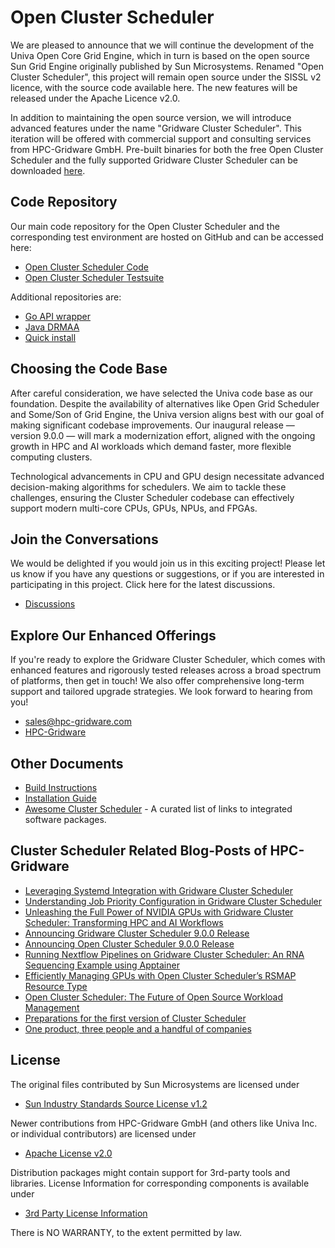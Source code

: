 # Open Cluster Scheduler

We are pleased to announce that we will continue the development of the Univa Open Core Grid Engine, which in
turn is based on the open source Sun Grid Engine originally published by Sun Microsystems. Renamed
"Open Cluster Scheduler", this project will remain open source under the SISSL v2 licence, with the source code
available here. The new features will be released under the Apache Licence v2.0.

In addition to maintaining the open source version, we will introduce advanced features under the name "Gridware Cluster Scheduler".
This iteration will be offered with commercial support and consulting services from HPC-Gridware GmbH. Pre-built binaries for
both the free Open Cluster Scheduler and the fully supported Gridware Cluster Scheduler can be downloaded
[here](https://hpc-gridware.com/download-main/).

## Code Repository

Our main code repository for the Open Cluster Scheduler and the corresponding test environment are hosted
on GitHub and can be accessed here:

- [Open Cluster Scheduler Code](https://github.com/hpc-gridware/clusterscheduler)
- [Open Cluster Scheduler Testsuite](https://github.com/hpc-gridware/testsuite)

Additional repositories are:

- [Go API wrapper](https://github.com/hpc-gridware/go-clusterscheduler)
- [Java DRMAA](https://github.com/hpc-gridware/drmaa-java)
- [Quick install](https://github.com/hpc-gridware/quickinstall)

## Choosing the Code Base

After careful consideration, we have selected the Univa code base as our foundation. Despite the availability of
alternatives like Open Grid Scheduler and Some/Son of Grid Engine, the Univa version aligns best with our goal of
making significant codebase improvements. Our inaugural release — version 9.0.0 — will mark a modernization effort,
aligned with the ongoing growth in HPC and AI workloads which demand faster, more flexible computing clusters.

Technological advancements in CPU and GPU design necessitate advanced decision-making algorithms for schedulers.
We aim to tackle these challenges, ensuring the Cluster Scheduler codebase can effectively support modern
multi-core CPUs, GPUs, NPUs, and FPGAs.

## Join the Conversations

We would be delighted if you would join us in this exciting project! Please let us know if you have any questions
or suggestions, or if you are interested in participating in this project. Click here for the latest discussions.

- [Discussions](https://github.com/hpc-gridware/clusterscheduler/discussions)
  
## Explore Our Enhanced Offerings

If you're ready to explore the Gridware Cluster Scheduler, which comes with enhanced features and rigorously tested
releases across a broad spectrum of platforms, then get in touch! We also offer comprehensive long-term support and
tailored upgrade strategies. We look forward to hearing from you!

- sales@hpc-gridware.com
- [HPC-Gridware](https://hpc-gridware.com/)

## Other Documents

- [Build Instructions](https://github.com/hpc-gridware/clusterscheduler/blob/master/doc/markdown/manual/development-guide/01_prepare_dev_env.md)
- [Installation Guide](https://github.com/hpc-gridware/clusterscheduler/blob/master/doc/markdown/manual/installation-guide/01_planning_the_installation.md)
- [Awesome Cluster Scheduler](https://github.com/hpc-gridware/awesome-clusterscheduler) - A curated list of links to integrated software packages.

## Cluster Scheduler Related Blog-Posts of HPC-Gridware

- [Leveraging Systemd Integration with Gridware Cluster Scheduler](https://hpc-gridware.com/leveraging-systemd-integration-with-gridware-cluster-scheduler/)
- [Understanding Job Priority Configuration in Gridware Cluster Scheduler](https://hpc-gridware.com/understanding-job-priority-configuration-in-gridware-cluster-scheduler/)
- [Unleashing the Full Power of NVIDIA GPUs with Gridware Cluster Scheduler: Transforming HPC and AI Workflows](https://hpc-gridware.com/unleashing-the-full-power-of-nvidia-gpus-with-gridware-cluster-scheduler-transforming-hpc-and-ai-workflows/)
- [Announcing Gridware Cluster Scheduler 9.0.0 Release](https://hpc-gridware.com/announcing-gridware-cluster-scheduler-9-0-0-release/)
- [Announcing Open Cluster Scheduler 9.0.0 Release](https://hpc-gridware.com/announcing-open-cluster-scheduler-9-0-0-release/)
- [Running Nextflow Pipelines on Gridware Cluster Scheduler: An RNA Sequencing Example using Apptainer](https://hpc-gridware.com/running-nextflow-pipelines-on-gridware-cluster-scheduler-an-rna-sequencing-example-using-apptainer/)
- [Efficiently Managing GPUs with Open Cluster Scheduler’s RSMAP Resource Type](https://hpc-gridware.com/efficiently-managing-gpus-with-open-cluster-schedulers-rsmap-resource-type/)
- [Open Cluster Scheduler: The Future of Open Source Workload Management](https://hpc-gridware.com/announcing-open-cluster-scheduler-next-generation-open-source-workload-management/)
- [Preparations for the first version of Cluster Scheduler](https://hpc-gridware.com/preparations-for-the-first-version-of-cluster-scheduler/)
- [One product, three people and a handful of companies](https://hpc-gridware.com/one-product-three-people-and-a-handful-of-companies/)

## License

The original files contributed by Sun Microsystems are licensed under

- [Sun Industry Standards Source License v1.2](https://github.com/hpc-gridware/clusterscheduler/blob/master/License_SISSL_v1-2.txt)

Newer contributions from HPC-Gridware GmbH (and others like Univa Inc. or individual contributors) are licensed under

- [Apache License v2.0](https://github.com/hpc-gridware/clusterscheduler/blob/master/License_APACHE_v2-0.txt)

Distribution packages might contain support for 3rd-party tools and libraries. License Information for corresponding
components is available under

- [3rd Party License Information](https://github.com/hpc-gridware/clusterscheduler/blob/master/source/dist/3rd_party/3rd_party_licscopyrights.md)

There is NO WARRANTY, to the extent permitted by law.
